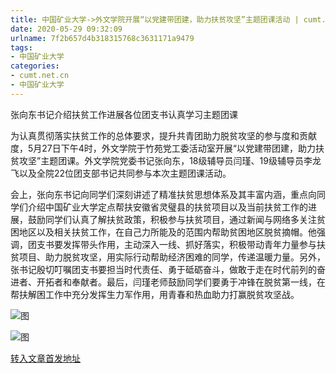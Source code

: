 ```yaml
---
title: 中国矿业大学->外文学院开展“以党建带团建，助力扶贫攻坚”主题团课活动 | cumt.net.cn
date: 2020-05-29 09:32:09
urlname: 7f2b657d4b318315768c3631171a9479
tags: 
- 中国矿业大学
categories:
- cumt.net.cn
- 中国矿业大学
---
```

张向东书记介绍扶贫工作进展各位团支书认真学习主题团课

为认真贯彻落实扶贫工作的总体要求，提升共青团助力脱贫攻坚的参与度和贡献度，5月27日下午4时，外文学院于竹苑党工委活动室开展“以党建带团建，助力扶贫攻坚”主题团课。外文学院党委书记张向东，18级辅导员闫瑾、19级辅导员李龙飞以及全院22位团支部书记共同参与本次主题团课活动。

会上，张向东书记向同学们深刻讲述了精准扶贫思想体系及其丰富内涵，重点向同学们介绍中国矿业大学定点帮扶安徽省灵璧县的扶贫项目以及当前扶贫工作的进展，鼓励同学们认真了解扶贫政策，积极参与扶贫项目，通过新闻与网络多关注贫困地区以及相关扶贫工作，在自己力所能及的范围内帮助贫困地区脱贫摘帽。他强调，团支书要发挥带头作用，主动深入一线、抓好落实，积极带动青年力量参与扶贫项目、助力脱贫攻坚，用实际行动帮助经济困难的同学，传递温暖力量。另外，张书记殷切叮嘱团支书要担当时代责任、勇于砥砺奋斗，做敢于走在时代前列的奋进者、开拓者和奉献者。最后，闫瑾老师鼓励同学们要勇于冲锋在脱贫第一线，在帮扶解困工作中充分发挥生力军作用，用青春和热血助力打赢脱贫攻坚战。

![图](http://xwzx.cumt.edu.cn/_upload/article/images/11/3a/65b103b545c8aefa3f9e8c351ae0/475abf23-651c-4ace-9877-dfc7d3ee6570.jpg)

![图](http://xwzx.cumt.edu.cn/_upload/article/images/11/3a/65b103b545c8aefa3f9e8c351ae0/a9b9b6d4-ccaa-4a3a-a793-a3015e51e9be.jpg)

[转入文章首发地址](http://xwzx.cumt.edu.cn/a6/d6/c523a566998/page.htm)
